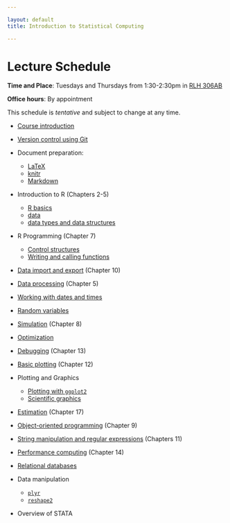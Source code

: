 ```yaml
---

layout: default
title: Introduction to Statistical Computing

---
```


# Lecture Schedule

**Time and Place**: Tuesdays and Thursdays from 1:30-2:30pm in [RLH 306AB](http://goo.gl/maps/4c3W)

**Office hours**: By appointment

This schedule is *tentative* and subject to change at any time.

* [Course introduction](https://dl.dropbox.com/u/233041/Bios301/lecture1_intro.html)
* [Version control using Git](https://dl.dropbox.com/u/233041/Bios301/lecture1_git.html)
* Document preparation:

    - [LaTeX](https://dl.dropbox.com/u/233041/Bios301/lecture2_latex.html)
    - [knitr](https://dl.dropbox.com/u/233041/Bios301/lecture2_knitr.html)
    - [Markdown](https://dl.dropbox.com/u/233041/Bios301/lecture2_markdown.html)

* Introduction to R (Chapters 2-5)

    - [R basics](https://dl.dropbox.com/u/233041/Bios301/lecture3_rbasics.html)
    - [data](https://dl.dropbox.com/u/233041/Bios301/lecture3_numbers.html)
    - [data types and data structures](https://dl.dropbox.com/u/233041/Bios301/lecture3_data_structures.html)

* R Programming (Chapter 7)

    - [Control structures](https://dl.dropbox.com/u/233041/Bios301/lecture4_control_structures.html)
    - [Writing and calling functions](https://dl.dropbox.com/u/233041/Bios301/lecture4_functions.html)

* [Data import and export](https://dl.dropbox.com/u/233041/Bios301/lecture5_import_export.html)
    (Chapter 10)
* [Data processing](https://dl.dropbox.com/u/233041/Bios301/lecture5_data_processing.html)
    (Chapter 5)
* [Working with dates and times](https://dl.dropbox.com/u/233041/Bios301/lecture5_datetime.html)
* [Random variables](https://dl.dropbox.com/u/233041/Bios301/lecture6_random_variables.html)
* [Simulation](https://dl.dropbox.com/u/233041/Bios301/lecture6_simulation.html) (Chapter 8)
* [Optimization](https://dl.dropbox.com/u/233041/Bios301/lecture7_optimization.html)
* [Debugging](https://dl.dropbox.com/u/233041/Bios301/lecture8_debugging.html) (Chapter 13)
* [Basic plotting](https://dl.dropbox.com/u/233041/Bios301/lecture8_plotting.html) (Chapter 12)
* Plotting and Graphics

    - [Plotting with `ggplot2`](https://dl.dropbox.com/u/233041/Bios301/lecture9_ggplot2.html)
    - [Scientific graphics](https://dl.dropbox.com/u/233041/Bios301/lecture9_viz.html)

* [Estimation](https://dl.dropbox.com/u/233041/Bios301/lecture10_estimation.html)
    (Chapter 17)
* [Object-oriented programming](https://dl.dropbox.com/u/233041/Bios301/lecture10_oop.html) (Chapter 9)
* [String manipulation and regular expressions](https://dl.dropbox.com/u/233041/Bios301/lecture11_regex.html) (Chapters 11)
* [Performance computing](https://dl.dropbox.com/u/233041/Bios301/lecture11_performance.html) (Chapter 14)
* [Relational databases](https://dl.dropbox.com/u/233041/Bios301/lecture12_db.html)
* Data manipulation

    - [`plyr`](https://dl.dropbox.com/u/233041/Bios301/lecture12_plyr.html)
    - [`reshape2`](https://dl.dropbox.com/u/233041/Bios301/lecture12_reshape.html)

* Overview of STATA